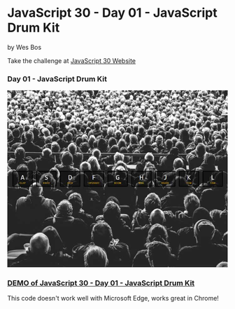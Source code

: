 # JavaScript 30  - Day 01 - JavaScript Drum Kit

by Wes Bos

Take the challenge at [JavaScript 30 Website](http://www.javascript30.com)


### Day 01 - JavaScript Drum Kit

![JavaScript Drum Kit](https://github.com/DKMitt/javascript30/blob/master/Day-01-JavaScript-Drum-Kit/images/day-1.jpg)

### [DEMO of JavaScript 30  - Day 01 - JavaScript Drum Kit](http://www.dkmitt.com/mycoding/JavaScript30/Day-01-JavaScript-Drum-Kit/)
This code doesn't work well with Microsoft Edge, works great in Chrome!
